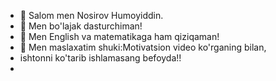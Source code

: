 - 👋 Salom men Nosirov Humoyiddin.
- 👀 Men bo'lajak dasturchiman! 
- 🌱 Men English va matematikaga ham qiziqaman!
- 🤞 Men maslaxatim shuki:Motivatsion video ko'rganing bilan,
- ishtonni ko'tarib ishlamasang befoyda!!
- 

<!---
Lanselord/Lanselord is a ✨ special ✨ repository because its `README.md` (this file) appears on your GitHub profile.
You can click the Preview link to take a look at your changes.
--->
